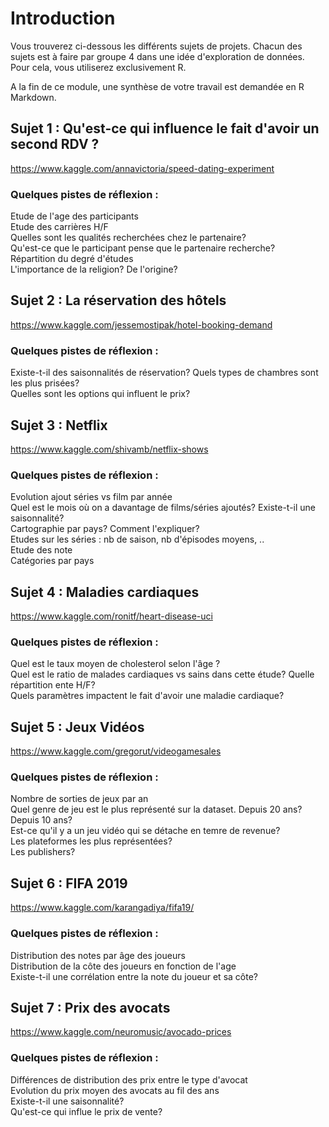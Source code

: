 
# Introduction

Vous trouverez ci-dessous les différents sujets de projets. 
Chacun des sujets est à faire par groupe 4 dans une idée d'exploration de données. Pour cela, vous utiliserez exclusivement R.

A la fin de ce module, une synthèse de votre travail est demandée en R Markdown.



## Sujet 1 : Qu'est-ce qui influence le fait d'avoir un second RDV ? 
https://www.kaggle.com/annavictoria/speed-dating-experiment

### Quelques pistes de réflexion : 
Etude de l'age des participants  
Etude des carrières H/F  
Quelles sont les qualités recherchées chez le partenaire?  
Qu'est-ce que le participant pense que le partenaire recherche?  
Répartition du degré d'études   
L'importance de la religion? De l'origine?


## Sujet 2 : La réservation des hôtels
https://www.kaggle.com/jessemostipak/hotel-booking-demand

### Quelques pistes de réflexion : 
Existe-t-il des saisonnalités de réservation? 
Quels types de chambres sont les plus prisées?  
Quelles sont les options qui influent le prix?  


## Sujet 3 : Netflix
https://www.kaggle.com/shivamb/netflix-shows

### Quelques pistes de réflexion : 
Evolution ajout séries vs film par année  
Quel est le mois où on a davantage de films/séries ajoutés? Existe-t-il une saisonnalité?  
Cartographie par pays? Comment l'expliquer?  
Etudes sur les séries : nb de saison, nb d'épisodes moyens, ..  
Etude des note  
Catégories par pays  


## Sujet 4 : Maladies cardiaques
https://www.kaggle.com/ronitf/heart-disease-uci

### Quelques pistes de réflexion : 
Quel est le taux moyen de cholesterol selon l'âge ?  
Quel est le ratio de malades cardiaques vs sains dans cette étude? Quelle répartition ente H/F?  
Quels paramètres impactent le fait d'avoir une maladie cardiaque?


## Sujet 5 : Jeux Vidéos
https://www.kaggle.com/gregorut/videogamesales

### Quelques pistes de réflexion : 
Nombre de sorties de jeux par an  
Quel genre de jeu est le plus représenté sur la dataset. Depuis 20 ans? Depuis 10 ans?  
Est-ce qu'il y a un jeu vidéo qui se détache en temre de revenue?  
Les plateformes les plus représentées?  
Les publishers?  


## Sujet 6 : FIFA 2019
https://www.kaggle.com/karangadiya/fifa19/

### Quelques pistes de réflexion : 
Distribution des notes par âge des joueurs  
Distribution de la côte des joueurs en fonction de l'age  
Existe-t-il une corrélation entre la note du joueur et sa côte?  


## Sujet 7 : Prix des avocats
https://www.kaggle.com/neuromusic/avocado-prices

### Quelques pistes de réflexion : 
Différences de distribution des prix entre le type d'avocat  
Evolution du prix moyen des avocats au fil des ans  
Existe-t-il une saisonnalité?  
Qu'est-ce qui influe le prix de vente?  
